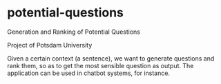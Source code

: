 # potential-questions
Generation and Ranking of Potential Questions

Project of Potsdam University

Given a certain context (a sentence), we want to generate questions and rank them, so as to get the most sensible question as output. The application can be used in chatbot systems, for instance.
